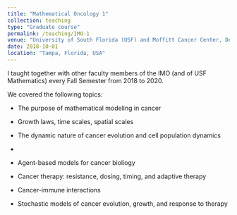 ```yaml
---
title: "Mathematical Oncology 1"
collection: teaching
type: "Graduate course"
permalink: /teaching/IMO-1
venue: "University of South Florida (USF) and Moffitt Cancer Center, Department of Integrated Mathemtical Oncology (IMO)"
date: 2018-10-01
location: "Tampa, Florida, USA"
---
```


I taught together with other faculty members of the IMO (and of USF Mathematics) every Fall Semester from 2018 to 2020. 

We covered the following topics:


- The purpose of mathematical modeling in cancer


- Growth laws, time scales, spatial scales


- The dynamic nature of cancer evolution and cell population dynamics
- 

- Agent-based models for cancer bioliogy
  

- Cancer therapy: resistance, dosing, timing, and adaptive therapy


- Cancer-immune interactions


- Stochastic models of cancer evolution, growth, and response to therapy

